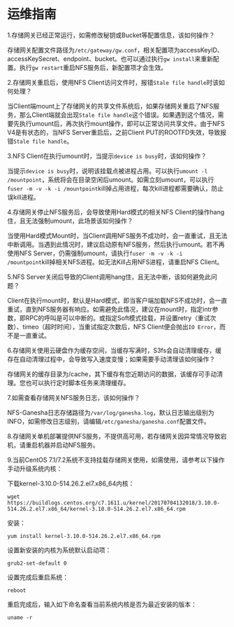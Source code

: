 # 运维指南

1.存储网关已经正常运行，如需修改秘钥或Bucket等配置信息，该如何操作？

存储网关配置文件路径为`/etc/gateway/gw.conf`，相关配置项为accessKeyID、accessKeySecret、endpoint、bucket。也可以通过执行`gw install`来重新配置。执行`gw restart`重启NFS服务后，新配置项才会生效。

2.存储网关重启后，使用NFS Client访问文件时，报错`Stale file handle`时该如何处理？

当Client端mount上了存储网关的共享文件系统后，如果存储网关重启了NFS服务，那么Client端就会出现`Stale file handle`这个错误。如果遇到这个情况，需要先执行umount后，再次执行mount操作，即可以正常访问共享文件。由于NFS V4是有状态的，当NFS Server重启后，之前Client PUT的ROOTFD失效，导致报错`Stale file handle`。

3.NFS Client在执行umount时，当提示`device is busy`时，该如何操作？

当提示`device is busy`时，说明该挂载点被进程占用。可以执行`umount -l /mountpoint`，系统将会在目录空闲后umount。如需立刻umount，可以执行`fuser -m -v -k -i /mountpoint`kill掉占用进程，每次kill进程都需要确认，防止误kill进程。

4.存储网关停止NFS服务后，会导致使用Hard模式的相关NFS Client的操作hang住，且无法强制umount，此场景该如何操作？

当使用Hard模式Mount时，当Client调用NFS服务不成功时，会一直重试，且无法中断调用。当遇到此情况时，建议启动原有NFS服务，然后执行umount。若不再使用NFS Server，仍需强制umount，请执行`fuser -m -v -k -i /mountpoint`kill掉相关NFS进程。如无法Kill占用NFS进程，请重启NFS Client。

5.NFS Server关闭后导致的Client调用hang住，且无法中断，该如何避免此问题？

Client在执行mount时，默认是Hard模式，即当客户端加载NFS不成功时，会一直重试，直到NFS服务器有响应。如需避免此情况，建议在mount时，指定intr参数，即RPC的呼叫是可以中断的。或指定Soft模式挂载，并设置retry（重试次数）、timeo（超时时间），当重试指定次数后，NFS Client便会抛出`IO Error`，而不是一直重试。

6.存储网关使用云硬盘作为缓存空间，当缓存写满时，S3fs会自动清理缓存，缓存在自动清理过程中，会导致写入速度变慢；如果需要手动清理该如何操作？

存储网关的缓存目录为/cache，其下缓存有您近期访问的数据，该缓存可手动清理。您也可以执行定时脚本任务来清理缓存。

7.如需查看存储网关NFS服务日志，该如何操作？

NFS-Ganesha日志存储路径为`/var/log/ganesha.log`，默认日志输出级别为INFO，如需修改日志级别，请编辑`/etc/ganesha/ganesha.conf`配置文件。

8.存储网关单机部署提供NFS服务，不提供高可用，若存储网关因异常情况导致宕机，请重启机器并启动NFS服务。

9.当前CentOS 7.1/7.2系统不支持挂载存储网关使用，如需使用，请参考以下操作手动升级系统内核：

下载kernel-3.10.0-514.26.2.el7.x86_64内核：

```
wget https://buildlogs.centos.org/c7.1611.u/kernel/20170704132018/3.10.0-514.26.2.el7.x86_64/kernel-3.10.0-514.26.2.el7.x86_64.rpm
```

安装：

```
yum install kernel-3.10.0-514.26.2.el7.x86_64.rpm
```

设置新安装的内核为系统默认启动项：

```
grub2-set-default 0
```

设置完成后重启系统：

```
reboot
```

重启完成后，输入如下命名查看当前系统内核是否为最近安装的版本：

```
uname -r
```
